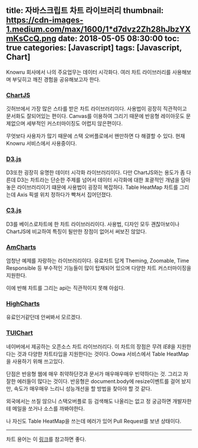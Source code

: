 title: 자바스크립트 차트 라이브러리
thumbnail: https://cdn-images-1.medium.com/max/1600/1*d7dvz2Zh28hJbzYXmKsCcQ.png
date: 2018-05-05 08:30:00
toc: true
categories: [Javascript]
tags: [Javascript, Chart]
---

Knowru 회사에서 나의 주요업무는 데이터 시각화다. 여러 차트 라이브러리를 사용해보며 부딪히고 깨진 경험을 공유해보고자 한다.

<!-- more -->

### [ChartJS](https://www.chartjs.org/)
깃허브에서 가장 많은 스타를 받은 차트 라이브러리이다.
사용법이 굉장히 직관적이고 문서화도 잘되어있는 편이다.
Canvas를 이용하여 그리기 때문에 반응형 레이아웃도 문제없으며
세부적인 커스터마이징도 어렵지 않은편이다.

무엇보다 사용자가 많기 때문에 스택 오버플로에서 왠만하면 다 해결할 수 있다.
현재 Knowru 서비스에서 사용중이다.


### [D3.js](https://d3js.org/)
D3또한 굉장히 유명한 데이터 시각화 라이브러리이다.
다만 ChartJS와는 용도가 좀 다른데 D3는 차트라는 단순한 주제를 넘어서
데이터 시각화에 대한 포괄적인 개념을 담아놓은 라이브러리이기 떄문에 사용법이 굉장히 복잡하다.
Table HeatMap 차트를 그리는데 Axis 픽셀 위치 정하다가 빡쳐서 집어던졌다.

### [C3.js](http://c3js.org/)
D3를 베이스로차트에 한 차트 라이브러리이다.
사용법, 디자인 모두 괜찮아보이나 ChartJS에 비교하여 특징이 될만한 장점이 없어서 써보진 않았다.

### [AmCharts](https://www.amcharts.com/)
엄청난 예제를 자랑하는 라이브러리이다.
유료차트 답게 Theming, Zoomable, Time Responsible 등 
부수적인 기능들이 많이 탑재되어 있으며
다양한 차트 커스터마이징을 지원한다.

이에 반해 차트를 그리는 api는 직관적이지 못해 아쉽다.

### [HighCharts](https://www.highcharts.com)
유료인거같던데 안써봐서 모르겠다.

### [TUIChart](https://github.com/nhnent/tui.chart)
네이버에서 제공하는 오픈소스 차트 라이브러리다.
이 차트의 장점은 무려 *IE8*을 지원한다는 것과 다양한 차트타입을 지원한다는 것이다.
Oowa 서비스에서 Table HeatMap을 사용하기 위해 쓰고있다.

단점은 반응형 웹에 매우 취약하단것과 문서가 매우매우매우 빈약하다는 것. 그리고 자잘한 에러들이 많다는 것이다.
반응형은 document.body에 resize이벤트를 걸어 놨지만, 속도가 매우매우 느리니 성능개선을 할 방법을 찾아야 할 것 같다.

외국에서는 쓰질 않으니 스택오버플로 등 검색해도 나올리는 없고 정 궁금하면 개발자한테 메일을 쏘거나 소스를 까봐야한다.

나 자신도 Table HeatMap을 쓰는데 에러가 있어 Pull Request를 보낸 상태이다.

---

차트 용어는 이 [링크](https://wiki.pentaho.com/display/Reporting/Charting+Terminology)를 참고하면 좋다.
<!--stackedit_data:
eyJoaXN0b3J5IjpbMTAzNDQzNjYxLC0xMzk0NjA4Mzc1LDcyMT
Q0ODA0NSwtNjU1NDEzNzQ1XX0=
-->
